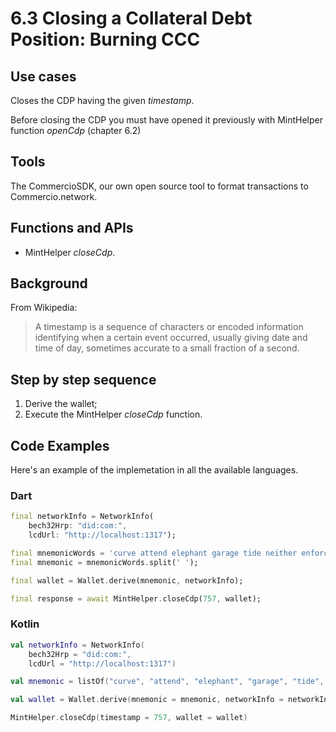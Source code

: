 # 6.3 Closing a Collateral Debt Position: Burning CCC

## Use cases
Closes the CDP having the given _timestamp_. 

Before closing the CDP you must have opened it previously with MintHelper function _openCdp_ (chapter 6.2)

## Tools
The CommercioSDK, our own open source tool to format transactions to Commercio.network.

## Functions and APIs
- MintHelper _closeCdp_.

##  Background
From Wikipedia:
> A timestamp is a sequence of characters or encoded information identifying when a certain event occurred, usually giving date and time of day, sometimes accurate to a small fraction of a second.

## Step by step sequence
1. Derive the wallet;
2. Execute the MintHelper _closeCdp_ function.

## Code Examples
Here's an example of the implemetation in all the available languages.

### Dart
```dart
final networkInfo = NetworkInfo(
    bech32Hrp: "did:com:",
    lcdUrl: "http://localhost:1317");

final mnemonicWords = 'curve attend elephant garage tide neither enforce auction dumb brief divert creek palm equip festival spice race message domain seed ship hunt mercy mail';
final mnemonic = mnemonicWords.split(' ');

final wallet = Wallet.derive(mnemonic, networkInfo);

final response = await MintHelper.closeCdp(757, wallet);
```

### Kotlin
```kotlin
val networkInfo = NetworkInfo(
    bech32Hrp = "did:com:", 
    lcdUrl = "http://localhost:1317")

val mnemonic = listOf("curve", "attend", "elephant", "garage", "tide", "neither", "enforce", "auction", "dumb", "brief", "divert", "creek", "palm", "equip", "festival", "spice", "race", "message", "domain", "seed", "ship", "hunt", "mercy", "mail")

val wallet = Wallet.derive(mnemonic = mnemonic, networkInfo = networkInfo)

MintHelper.closeCdp(timestamp = 757, wallet = wallet)
```